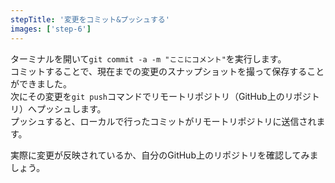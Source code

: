 ```yaml
---
stepTitle: '変更をコミット&プッシュする'
images: ['step-6']
---
```


ターミナルを開いて`git commit -a -m "ここにコメント"`を実行します。  
コミットすることで、現在までの変更のスナップショットを撮って保存することができました。  
次にその変更を`git push`コマンドでリモートリポジトリ（GitHub上のリポジトリ）へプッシュします。  
プッシュすると、ローカルで行ったコミットがリモートリポジトリに送信されます。

実際に変更が反映されているか、自分のGitHub上のリポジトリを確認してみましょう。
